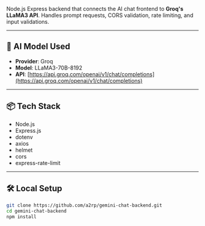 Node.js Express backend that connects the AI chat frontend to **Groq's LLaMA3 API**. Handles prompt requests, CORS validation, rate limiting, and input validations.

---

## 🧠 AI Model Used

-   **Provider**: Groq
-   **Model**: LLaMA3-70B-8192
-   **API**: [https://api.groq.com/openai/v1/chat/completions](https://api.groq.com/openai/v1/chat/completions)

---

## 📦 Tech Stack

-   Node.js
-   Express.js
-   dotenv
-   axios
-   helmet
-   cors
-   express-rate-limit

---

## 🛠️ Local Setup

```bash
git clone https://github.com/a2rp/gemini-chat-backend.git
cd gemini-chat-backend
npm install
```

